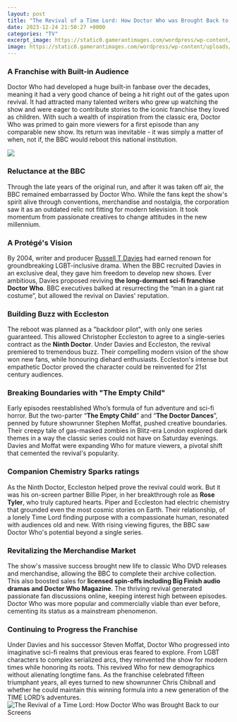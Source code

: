 ```yaml
---
layout: post
title: "The Revival of a Time Lord: How Doctor Who was Brought Back to our Screens"
date: 2023-12-24 21:50:27 +0000
categories: "TV"
excerpt_image: https://static0.gamerantimages.com/wordpress/wp-content/uploads/2022/04/Doctor-Who-Time-Lord-Cropped.jpg
image: https://static0.gamerantimages.com/wordpress/wp-content/uploads/2022/04/Doctor-Who-Time-Lord-Cropped.jpg
---
```


### A Franchise with Built-in Audience
Doctor Who had developed a huge built-in fanbase over the decades, meaning it had a very good chance of being a hit right out of the gates upon revival. It had attracted many talented writers who grew up watching the show and were eager to contribute stories to the iconic franchise they loved as children. With such a wealth of inspiration from the classic era, Doctor Who was primed to gain more viewers for a first episode than any comparable new show. Its return was inevitable - it was simply a matter of when, not if, the BBC would reboot this national institution. 

![](https://i0.wp.com/www.blogtorwho.com/wp-content/uploads/2020/10/Tenth-Doctor-Time-Lord-Victorious-e1603729235596.jpg)
### Reluctance at the BBC 
Through the late years of the original run, and after it was taken off air, the BBC remained embarrassed by Doctor Who. While the fans kept the show's spirit alive through conventions, merchandise and nostalgia, the corporation saw it as an outdated relic not fitting for modern television. It took momentum from passionate creatives to change attitudes in the new millennium.
### A Protégé's Vision
By 2004, writer and producer [Russell T Davies](https://store.fi.io.vn/chihuahua-working-out-funny-chihuahua-fitness-gym-installing-muscles-illustrations5187-t-shirt) had earned renown for groundbreaking LGBT-inclusive drama. When the BBC recruited Davies in an exclusive deal, they gave him freedom to develop new shows. Ever ambitious, Davies proposed reviving **the long-dormant sci-fi franchise Doctor Who**. BBC executives balked at resurrecting the “man in a giant rat costume”, but allowed the revival on Davies' reputation.
### Building Buzz with Eccleston  
The reboot was planned as a "backdoor pilot", with only one series guaranteed. This allowed Christopher Eccleston to agree to a single-series contract as the **Ninth Doctor**. Under Davies and Eccleston, the revival premiered to tremendous buzz. Their compelling modern vision of the show won new fans, while honouring diehard enthusiasts. Eccleston's intense but empathetic Doctor proved the character could be reinvented for 21st century audiences. 
### Breaking Boundaries with "The Empty Child"
Early episodes reestablished Who’s formula of fun adventure and sci-fi horror. But the two-parter “**The Empty Child**” and “**The Doctor Dances**”, penned by future showrunner Stephen Moffat, pushed creative boundaries. Their creepy tale of gas-masked zombies in Blitz-era London explored dark themes in a way the classic series could not have on Saturday evenings. Davies and Moffat were expanding Who for mature viewers, a pivotal shift that cemented the revival's popularity.
### Companion Chemistry Sparks ratings  
As the Ninth Doctor, Eccleston helped prove the revival could work. But it was his on-screen partner Billie Piper, in her breakthrough role as **Rose Tyler**, who truly captured hearts. Piper and Eccleston had electric chemistry that grounded even the most cosmic stories on Earth. Their relationship, of a lonely Time Lord finding purpose with a compassionate human, resonated with audiences old and new. With rising viewing figures, the BBC saw Doctor Who's potential beyond a single series. 
### Revitalizing the Merchandise Market
The show's massive success brought new life to classic Who DVD releases and merchandise, allowing the BBC to complete their archive collection. This also boosted sales for **licensed spin-offs including Big Finish audio dramas and Doctor Who Magazine**. The thriving revival generated passionate fan discussions online, keeping interest high between episodes. Doctor Who was more popular and commercially viable than ever before, cementing its status as a mainstream phenomenon.
### Continuing to Progress the Franchise  
Under Davies and his successor Steven Moffat, Doctor Who progressed into imaginative sci-fi realms that previous eras feared to explore. From LGBT characters to complex serialized arcs, they reinvented the show for modern times while honoring its roots. This revived Who for new demographics without alienating longtime fans. As the franchise celebrated fifteen triumphant years, all eyes turned to new showrunner Chris Chibnall and whether he could maintain this winning formula into a new generation of the TIME LORD’s adventures.
![The Revival of a Time Lord: How Doctor Who was Brought Back to our Screens](https://static0.gamerantimages.com/wordpress/wp-content/uploads/2022/04/Doctor-Who-Time-Lord-Cropped.jpg)